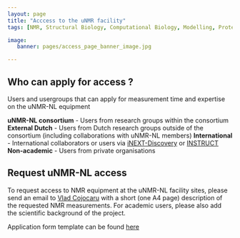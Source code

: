 ```yaml
---
layout: page
title: "Acccess to the uNMR facility"
tags: [NMR, Structural Biology, Computational Biology, Modelling, Protein Structure]

image:
   banner: pages/access_page_banner_image.jpg

---
```


## Who can apply for access ?

Users and usergroups that can apply for measurement time and expertise on the uNMR-NL equipment


**uNMR-NL consortium** - Users from research groups within the consortium\
**External Dutch** - Users from Dutch research groups outside of the consortium (including collaborations with uNMR-NL members)
**International** - International collaborators or users via [iNEXT-Discovery](https://inext-discovery.eu/) or [INSTRUCT](https://instruct-eric.org/)\
**Non-academic** - Users from private organisations

## Request uNMR-NL access

To request access to NMR equipment at the uNMR-NL facility sites, please send an email to [Vlad Cojocaru](mailto:v.cojocaru@uu.nl) with a short (one A4 page) description of the requested NMR measurements. For academic users, please also add the scientific background of the project.

Application form template can be found [here](https://www.uu.nl/en/research/nmr/application-form)
